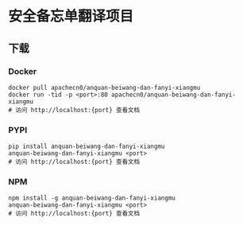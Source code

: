 # 安全备忘单翻译项目

## 下载

### Docker

```
docker pull apachecn0/anquan-beiwang-dan-fanyi-xiangmu
docker run -tid -p <port>:80 apachecn0/anquan-beiwang-dan-fanyi-xiangmu
# 访问 http://localhost:{port} 查看文档
```

### PYPI

```
pip install anquan-beiwang-dan-fanyi-xiangmu
anquan-beiwang-dan-fanyi-xiangmu <port>
# 访问 http://localhost:{port} 查看文档
```

### NPM

```
npm install -g anquan-beiwang-dan-fanyi-xiangmu
anquan-beiwang-dan-fanyi-xiangmu <port>
# 访问 http://localhost:{port} 查看文档
```